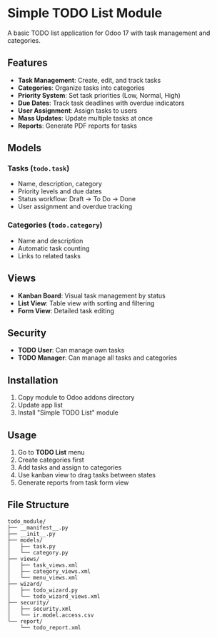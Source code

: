 # Simple TODO List Module

A basic TODO list application for Odoo 17 with task management and categories.

## Features

- **Task Management**: Create, edit, and track tasks
- **Categories**: Organize tasks into categories
- **Priority System**: Set task priorities (Low, Normal, High)  
- **Due Dates**: Track task deadlines with overdue indicators
- **User Assignment**: Assign tasks to users
- **Mass Updates**: Update multiple tasks at once
- **Reports**: Generate PDF reports for tasks

## Models

### Tasks (`todo.task`)
- Name, description, category
- Priority levels and due dates
- Status workflow: Draft → To Do → Done
- User assignment and overdue tracking

### Categories (`todo.category`) 
- Name and description
- Automatic task counting
- Links to related tasks

## Views

- **Kanban Board**: Visual task management by status
- **List View**: Table view with sorting and filtering
- **Form View**: Detailed task editing

## Security

- **TODO User**: Can manage own tasks
- **TODO Manager**: Can manage all tasks and categories

## Installation

1. Copy module to Odoo addons directory
2. Update app list
3. Install "Simple TODO List" module

## Usage

1. Go to **TODO List** menu
2. Create categories first
3. Add tasks and assign to categories
4. Use kanban view to drag tasks between states
5. Generate reports from task form view

## File Structure

```
todo_module/
├── __manifest__.py
├── __init__.py
├── models/
│   ├── task.py
│   └── category.py
├── views/
│   ├── task_views.xml
│   ├── category_views.xml
│   └── menu_views.xml
├── wizard/
│   ├── todo_wizard.py
│   └── todo_wizard_views.xml
├── security/
│   ├── security.xml
│   └── ir.model.access.csv
└── report/
    └── todo_report.xml
```